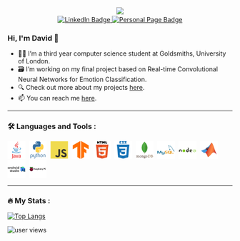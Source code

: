 <div id="header" align="center">
  <img src="https://media.giphy.com/media/5eLDrEaRGHegx2FeF2/giphy.gif" width="150"/>
</div>

<div id="badges" align="center">
  <a href="https://www.linkedin.com/in/d-cardoso/">
    <img src="https://img.shields.io/badge/LinkedIn-blue?style=for-the-badge&logo=linkedin&logoColor=white" alt="LinkedIn Badge"/>
  </a>
  <a href="https://davidcardoso.notion.site/">
    <img src="https://img.shields.io/badge/Personal_Page-important?logo=notion&logoColor=white&style=for-the-badge" alt="Personal Page Badge"/>
  </a>
</div>




### Hi, I'm David 👋

- 👨‍🎓 I’m a third year computer science student at Goldsmiths, University of London. 
- 🗃️  I’m working on my final project based on Real-time Convolutional Neural Networks for Emotion Classification. 
- 🔍 Check out more about my projects <a href="https://davidcardoso.notion.site/">here</a>.
- 📫 You can reach me <a href = "mailto: dosodrac@pm.me">here</a>.

---

### :hammer_and_wrench: Languages and Tools :
<div>
  <img src="https://github.com/devicons/devicon/blob/master/icons/java/java-original-wordmark.svg" title="Java" alt="Java" width="40" height="40"/>&nbsp;
  <img src="https://github.com/devicons/devicon/blob/master/icons/python/python-original-wordmark.svg" title="Python" alt="Python" width="40" height="40"/>&nbsp;
  <img src="https://github.com/devicons/devicon/blob/master/icons/javascript/javascript-original.svg" title="JavaScript" alt="JavaScript" width="40" height="40"/>&nbsp;
  <img src="https://github.com/devicons/devicon/blob/master/icons/tensorflow/tensorflow-original.svg" title="TensorFlow" alt="TensorFlow" width="40" height="40"/>&nbsp;  
    <img src="https://github.com/devicons/devicon/blob/master/icons/html5/html5-original-wordmark.svg" title="HTML5" alt="HTML" width="40" height="40"/>&nbsp;
  <img src="https://github.com/devicons/devicon/blob/master/icons/css3/css3-plain-wordmark.svg"  title="CSS3" alt="CSS" width="40" height="40"/>&nbsp;
  <img src="https://github.com/devicons/devicon/blob/master/icons/mongodb/mongodb-original-wordmark.svg" title="MongoDB"  alt="MongoDB" width="40" height="40"/>&nbsp;
  <img src="https://github.com/devicons/devicon/blob/master/icons/mysql/mysql-original-wordmark.svg" title="MySQL"  alt="MySQL" width="40" height="40"/>&nbsp;
  <img src="https://github.com/devicons/devicon/blob/master/icons/nodejs/nodejs-original-wordmark.svg" title="NodeJS" alt="NodeJS" width="40" height="40"/>&nbsp;
  <img src="https://github.com/devicons/devicon/blob/master/icons/matlab/matlab-original.svg" title="MATLab" alt="MATLab" width="40" height="40"/>&nbsp;
  <img src="https://github.com/devicons/devicon/blob/master/icons/androidstudio/androidstudio-original-wordmark.svg" title="AndroidStudio" alt="AndroidStudio" width="40" height="40"/>&nbsp;
  <img src="https://github.com/devicons/devicon/blob/master/icons/raspberrypi/raspberrypi-original-wordmark.svg" title="RaspberryPi" alt="RaspberryPi" width="40" height="40"/>&nbsp;
  <!-- <img src="https://github.com/devicons/devicon/blob/master/icons/amazonwebservices/amazonwebservices-plain-wordmark.svg" title="AWS" alt="AWS" width="40" height="40"/>&nbsp;-->
</div>

---
### :fire: My Stats :
[![Top Langs](https://github-readme-stats.vercel.app/api/top-langs/?username=dosodrac&layout=compact&langs_count=10&hide=html)](https://github.com/anuraghazra/github-readme-stats)

<div id="viewscounter">
  <img src="https://komarev.com/ghpvc/?username=dosodrac&style=flat-square&color=blue" alt="user views"/>
</div>
